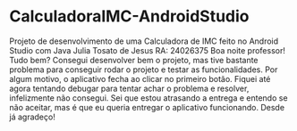 # CalculadoraIMC-AndroidStudio
Projeto de desenvolvimento de uma Calculadora de IMC feito no Android Studio com Java
Julia Tosato de Jesus
RA: 24026375
Boa noite professor! Tudo bem?
Consegui desenvolver bem o projeto, mas tive bastante problema para conseguir rodar o projeto e testar as funcionalidades. Por algum motivo, o aplicativo fecha ao clicar no primeiro botão. Fiquei até agora tentando debugar para tentar achar o problema e resolver, infelizmente não consegui.
Sei que estou atrasando a entrega e entendo se não aceitar, mas é que eu queria entregar o aplicativo funcionando.
Desde já agradeço!
